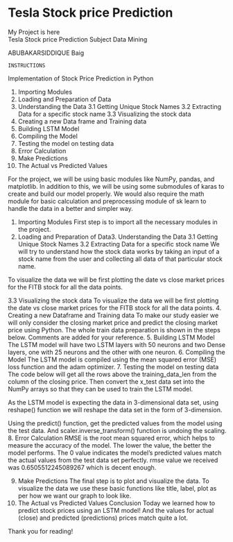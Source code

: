 # Tesla   Stock price    Prediction
My Project is here  
Tesla   Stock price    Prediction
Subject
Data Mining 


ABUBAKARSIDDIQUE Baig


	INSTRUCTIONS

Implementation of Stock Price Prediction in Python
1. Importing Modules
2. Loading and Preparation of Data
3. Understanding the Data
3.1 Getting Unique Stock Names
3.2 Extracting Data for a specific stock name
3.3 Visualizing the stock data
4. Creating a new Data frame and Training data
5. Building LSTM Model
6. Compiling the Model
7. Testing the model on testing data
8. Error Calculation
9. Make Predictions
10. The Actual vs Predicted Values

For the project, we will be using basic modules like 
NumPy,
 pandas, and
 matplotlib. 
In addition to this, we will be using some submodules of karas to create and build our model properly.
We would also require the math module for basic calculation and preprocessing module of sk learn to handle the data in a better and simpler way.
1. Importing Modules
First step is to import all the necessary modules in the project.
2. Loading and Preparation of Data3. Understanding the Data
3.1 Getting Unique Stock Names
3.2 Extracting Data for a specific stock name
We will try to understand how the stock data works by taking an input of a stock name from the user and collecting all data of that particular stock name.

To visualize the data we will be first plotting the date vs close market prices for the FITB stock for all the data points.

3.3 Visualizing the stock data
To visualize the data we will be first plotting the date vs close market prices for the FITB stock for all the data points.
4. Creating a new Dataframe and Training data
To make our study easier we will only consider the closing market price and predict the closing market price using Python. The whole train data preparation is shown in the steps below. Comments are added for your reference.
5. Building LSTM Model
The LSTM model will have two LSTM layers with 50 neurons and two Dense layers, one with 25 neurons and the other with one neuron.
6. Compiling the Model
The LSTM model is compiled using the mean squared error (MSE) loss function and the adam optimizer.
7. Testing the model on testing data
The code below will get all the rows above the training_data_len from the column of the closing price. Then convert the x_test data set into the NumPy arrays so that they can be used to train the LSTM model.

As the LSTM model is expecting the data in 3-dimensional data set, using reshape() function we will reshape the data set in the form of 3-dimension.

Using the predict() function, get the predicted values from the model using the test data. And scaler.inverse_transform() function is undoing the scaling.
8. Error Calculation
RMSE is the root mean squared error, which helps to measure the accuracy of the model.
The lower the value, the better the model performs. The 0 value indicates the model’s predicted values match the actual values from the test data set perfectly.
rmse value we received was 0.6505512245089267 which is decent enough.

9. Make Predictions
The final step is to plot and visualize the data. To visualize the data we use these basic functions like title, label, plot as per how we want our graph to look like.
10. The Actual vs Predicted Values
Conclusion
Today we learned how to predict stock prices using an LSTM model! And the values for actual (close) and predicted (predictions) prices match quite a lot.

Thank you for reading!

